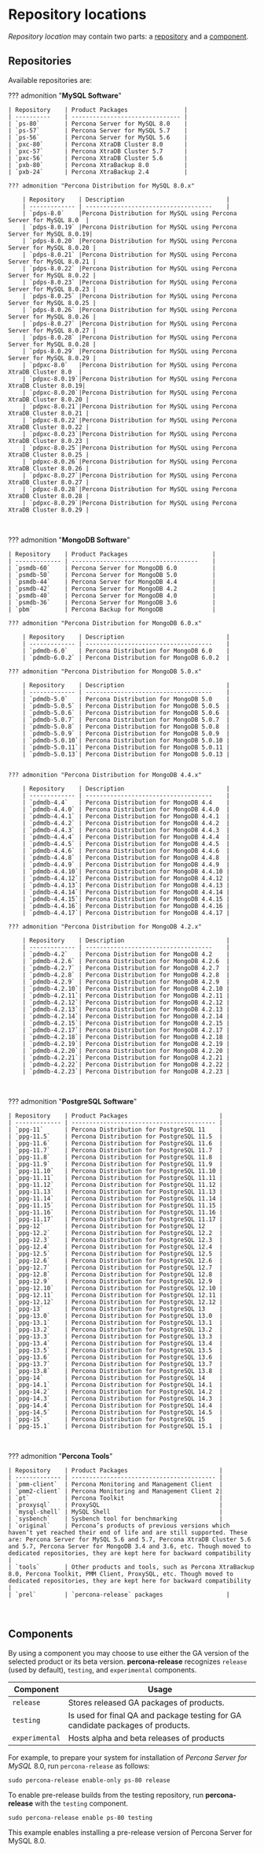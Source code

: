 # Repository locations

*Repository location* may contain two parts: a [repository](#repositories) and a [component](#components).

## Repositories

Available repositories are:

??? admonition "**MySQL Software**"

     
    | Repository    | Product Packages                |
    | ----------    | ------------------------------- |
    | `ps-80`       | Percona Server for MySQL 8.0    |
    | `ps-57`       | Percona Server for MySQL 5.7    |
    | `ps-56`       | Percona Server for MySQL 5.6    |
    | `pxc-80`      | Percona XtraDB Cluster 8.0      |
    | `pxc-57`      | Percona XtraDB Cluster 5.7      |
    | `pxc-56`      | Percona XtraDB Cluster 5.6      |
    | `pxb-80`      | Percona XtraBackup 8.0          |
    | `pxb-24`      | Percona XtraBackup 2.4          |

    ??? admonition "Percona Distribution for MySQL 8.0.x"

        | Repository    | Description                             |
        | ------------- | ------------------------------------    |
        | `pdps-8.0`    |Percona Distribution for MySQL using Percona Server for MySQL 8.0  |
        | `pdps-8.0.19` |Percona Distribution for MySQL using Percona Server for MySQL 8.0.19|
        | `pdps-8.0.20` |Percona Distribution for MySQL using Percona Server for MySQL 8.0.20 |
        | `pdps-8.0.21` |Percona Distribution for MySQL using Percona Server for MySQL 8.0.21 |
        | `pdps-8.0.22` |Percona Distribution for MySQL using Percona Server for MySQL 8.0.22 |
        | `pdps-8.0.23` |Percona Distribution for MySQL using Percona Server for MySQL 8.0.23 |
        | `pdps-8.0.25` |Percona Distribution for MySQL using Percona Server for MySQL 8.0.25 |
        | `pdps-8.0.26` |Percona Distribution for MySQL using Percona Server for MySQL 8.0.26 |
        | `pdps-8.0.27` |Percona Distribution for MySQL using Percona Server for MySQL 8.0.27 |
        | `pdps-8.0.28` |Percona Distribution for MySQL using Percona Server for MySQL 8.0.28 |
        | `pdps-8.0.29` |Percona Distribution for MySQL using Percona Server for MySQL 8.0.29 |
        | `pdpxc-8.0`   |Percona Distribution for MySQL using Percona XtraDB Cluster 8.0  |
        | `pdpxc-8.0.19`|Percona Distribution for MySQL using Percona XtraDB Cluster 8.0.19|
        | `pdpxc-8.0.20`|Percona Distribution for MySQL using Percona XtraDB Cluster 8.0.20 |
        | `pdpxc-8.0.21`|Percona Distribution for MySQL using Percona XtraDB Cluster 8.0.21 |
        | `pdpxc-8.0.22`|Percona Distribution for MySQL using Percona XtraDB Cluster 8.0.22 |
        | `pdpxc-8.0.23`|Percona Distribution for MySQL using Percona XtraDB Cluster 8.0.23 |
        | `pdpxc-8.0.25`|Percona Distribution for MySQL using Percona XtraDB Cluster 8.0.25 |
        | `pdpxc-8.0.26`|Percona Distribution for MySQL using Percona XtraDB Cluster 8.0.26 |
        | `pdpxc-8.0.27`|Percona Distribution for MySQL using Percona XtraDB Cluster 8.0.27 |
        | `pdpxc-8.0.28`|Percona Distribution for MySQL using Percona XtraDB Cluster 8.0.28 |
        | `pdpxc-8.0.29`|Percona Distribution for MySQL using Percona XtraDB Cluster 8.0.29 |
  
&nbsp;  

??? admonition "**MongoDB Software**"

    | Repository    | Product Packages                        |
    | ------------- | ------------------------------------    |
    | `psmdb-60`    | Percona Server for MongoDB 6.0          |
    | `psmdb-50`    | Percona Server for MongoDB 5.0          |
    | `psmdb-44`    | Percona Server for MongoDB 4.4          |
    | `psmdb-42`    | Percona Server for MongoDB 4.2          |
    | `psmdb-40`    | Percona Server for MongoDB 4.0          |
    | `psmdb-36`    | Percona Server for MongoDB 3.6          |
    | `pbm`         | Percona Backup for MongoDB              |

    ??? admonition "Percona Distribution for MongoDB 6.0.x"

        | Repository    | Description                             |
        | ------------- | ------------------------------------    |
        | `pdmdb-6.0`   | Percona Distribution for MongoDB 6.0    |
        | `pdmdb-6.0.2` | Percona Distribution for MongoDB 6.0.2  |

    ??? admonition "Percona Distribution for MongoDB 5.0.x"

        | Repository    | Description                             |
        | ------------- | ------------------------------------    |
        | `pdmdb-5.0`   | Percona Distribution for MongoDB 5.0    |
        | `pdmdb-5.0.5` | Percona Distribution for MongoDB 5.0.5  |
        | `pdmdb-5.0.6` | Percona Distribution for MongoDB 5.0.6  |
        | `pdmdb-5.0.7` | Percona Distribution for MongoDB 5.0.7  |
        | `pdmdb-5.0.8` | Percona Distribution for MongoDB 5.0.8  |
        | `pdmdb-5.0.9` | Percona Distribution for MongoDB 5.0.9  |
        | `pdmdb-5.0.10`| Percona Distribution for MongoDB 5.0.10 |
        | `pdmdb-5.0.11`| Percona Distribution for MongoDB 5.0.11 |
        | `pdmdb-5.0.13`| Percona Distribution for MongoDB 5.0.13 |
        

    ??? admonition "Percona Distribution for MongoDB 4.4.x"

        | Repository    | Description                             |
        | ------------- | ------------------------------------    |
        | `pdmdb-4.4`   | Percona Distribution for MongoDB 4.4    |
        | `pdmdb-4.4.0` | Percona Distribution for MongoDB 4.4.0  |
        | `pdmdb-4.4.1` | Percona Distribution for MongoDB 4.4.1  |
        | `pdmdb-4.4.2` | Percona Distribution for MongoDB 4.4.2  |
        | `pdmdb-4.4.3` | Percona Distribution for MongoDB 4.4.3  |
        | `pdmdb-4.4.4` | Percona Distribution for MongoDB 4.4.4  |
        | `pdmdb-4.4.5` | Percona Distribution for MongoDB 4.4.5  |
        | `pdmdb-4.4.6` | Percona Distribution for MongoDB 4.4.6  |
        | `pdmdb-4.4.8` | Percona Distribution for MongoDB 4.4.8  |
        | `pdmdb-4.4.9` | Percona Distribution for MongoDB 4.4.9  |
        | `pdmdb-4.4.10`| Percona Distribution for MongoDB 4.4.10 |
        | `pdmdb-4.4.12`| Percona Distribution for MongoDB 4.4.12 |
        | `pdmdb-4.4.13`| Percona Distribution for MongoDB 4.4.13 |
        | `pdmdb-4.4.14`| Percona Distribution for MongoDB 4.4.14 |
        | `pdmdb-4.4.15`| Percona Distribution for MongoDB 4.4.15 |
        | `pdmdb-4.4.16`| Percona Distribution for MongoDB 4.4.16 |
        | `pdmdb-4.4.17`| Percona Distribution for MongoDB 4.4.17 |
        
    ??? admonition "Percona Distribution for MongoDB 4.2.x"

        | Repository    | Description                             |
        | ------------- | ------------------------------------    |
        | `pdmdb-4.2`   | Percona Distribution for MongoDB 4.2    |
        | `pdmdb-4.2.6` | Percona Distribution for MongoDB 4.2.6  |
        | `pdmdb-4.2.7` | Percona Distribution for MongoDB 4.2.7  |
        | `pdmdb-4.2.8` | Percona Distribution for MongoDB 4.2.8  |
        | `pdmdb-4.2.9` | Percona Distribution for MongoDB 4.2.9  |
        | `pdmdb-4.2.10`| Percona Distribution for MongoDB 4.2.10 |
        | `pdmdb-4.2.11`| Percona Distribution for MongoDB 4.2.11 |
        | `pdmdb-4.2.12`| Percona Distribution for MongoDB 4.2.12 |
        | `pdmdb-4.2.13`| Percona Distribution for MongoDB 4.2.13 |
        | `pdmdb-4.2.14`| Percona Distribution for MongoDB 4.2.14 |
        | `pdmdb-4.2.15`| Percona Distribution for MongoDB 4.2.15 |
        | `pdmdb-4.2.17`| Percona Distribution for MongoDB 4.2.17 |
        | `pdmdb-4.2.18`| Percona Distribution for MongoDB 4.2.18 |
        | `pdmdb-4.2.19`| Percona Distribution for MongoDB 4.2.19 |
        | `pdmdb-4.2.20`| Percona Distribution for MongoDB 4.2.20 |
        | `pdmdb-4.2.21`| Percona Distribution for MongoDB 4.2.21 |
        | `pdmdb-4.2.22`| Percona Distribution for MongoDB 4.2.22 |
        | `pdmdb-4.2.23`| Percona Distribution for MongoDB 4.2.23 |


&nbsp;  

??? admonition "**PostgreSQL Software**"

    | Repository    | Product Packages                          |
    | ------------- | ----------------------------------------- |
    | `ppg-11`      | Percona Distribution for PostgreSQL 11    |
    | `ppg-11.5`    | Percona Distribution for PostgreSQL 11.5  |
    | `ppg-11.6`    | Percona Distribution for PostgreSQL 11.6  |
    | `ppg-11.7`    | Percona Distribution for PostgreSQL 11.7  |
    | `ppg-11.8`    | Percona Distribution for PostgreSQL 11.8  |
    | `ppg-11.9`    | Percona Distribution for PostgreSQL 11.9  |
    | `ppg-11.10`   | Percona Distribution for PostgreSQL 11.10 |
    | `ppg-11.11`   | Percona Distribution for PostgreSQL 11.11 |
    | `ppg-11.12`   | Percona Distribution for PostgreSQL 11.12 |
    | `ppg-11.13`   | Percona Distribution for PostgreSQL 11.13 |
    | `ppg-11.14`   | Percona Distribution for PostgreSQL 11.14 |
    | `ppg-11.15`   | Percona Distribution for PostgreSQL 11.15 |
    | `ppg-11.16`   | Percona Distribution for PostgreSQL 11.16 |
    | `ppg-11.17`   | Percona Distribution for PostgreSQL 11.17 |
    | `ppg-12`      | Percona Distribution for PostgreSQL 12    |
    | `ppg-12.2`    | Percona Distribution for PostgreSQL 12.2  |
    | `ppg-12.3`    | Percona Distribution for PostgreSQL 12.3  |
    | `ppg-12.4`    | Percona Distribution for PostgreSQL 12.4  |
    | `ppg-12.5`    | Percona Distribution for PostgreSQL 12.5  |
    | `ppg-12.6`    | Percona Distribution for PostgreSQL 12.6  |
    | `ppg-12.7`    | Percona Distribution for PostgreSQL 12.7  |
    | `ppg-12.8`    | Percona Distribution for PostgreSQL 12.8  |
    | `ppg-12.9`    | Percona Distribution for PostgreSQL 12.9  |
    | `ppg-12.10`   | Percona Distribution for PostgreSQL 12.10 |
    | `ppg-12.11`   | Percona Distribution for PostgreSQL 12.11 |
    | `ppg-12.12`   | Percona Distribution for PostgreSQL 12.12 |
    | `ppg-13`      | Percona Distribution for PostgreSQL 13    |
    | `ppg-13.0`    | Percona Distribution for PostgreSQL 13.0  |
    | `ppg-13.1`    | Percona Distribution for PostgreSQL 13.1  |
    | `ppg-13.2`    | Percona Distribution for PostgreSQL 13.2  |
    | `ppg-13.3`    | Percona Distribution for PostgreSQL 13.3  |
    | `ppg-13.4`    | Percona Distribution for PostgreSQL 13.4  |
    | `ppg-13.5`    | Percona Distribution for PostgreSQL 13.5  |
    | `ppg-13.6`    | Percona Distribution for PostgreSQL 13.6  |
    | `ppg-13.7`    | Percona Distribution for PostgreSQL 13.7  |
    | `ppg-13.8`    | Percona Distribution for PostgreSQL 13.8  |
    | `ppg-14`      | Percona Distribution for PostgreSQL 14    |
    | `ppg-14.1`    | Percona Distribution for PostgreSQL 14.1  |
    | `ppg-14.2`    | Percona Distribution for PostgreSQL 14.2  |
    | `ppg-14.3`    | Percona Distribution for PostgreSQL 14.3  |
    | `ppg-14.4`    | Percona Distribution for PostgreSQL 14.4  |
    | `ppg-14.5`    | Percona Distribution for PostgreSQL 14.5  |
    | `ppg-15`      | Percona Distribution for PostgreSQL 15    |
    | `ppg-15.1`    | Percona Distribution for PostgreSQL 15.1  |

    

&nbsp;  

??? admonition "**Percona Tools**"

    | Repository    | Product Packages                          |
    | ------------- | ----------------------------------------- |
    | `pmm-client`  | Percona Monitoring and Management Client  |
    | `pmm2-client` | Percona Monitoring and Management Client 2|
    | `pt`          | Percona Toolkit                           |
    | `proxysql`    | ProxySQL                                  |
    | `mysql-shell` | MySQL Shell                               |
    | `sysbench`    | Sysbench tool for benchmarking            |
    | `original`    | Percona’s products of previous versions which haven’t yet reached their end of life and are still supported. These are: Percona Server for MySQL 5.6 and 5.7, Percona XtraDB Cluster 5.6 and 5.7, Percona Server for MongoDB 3.4 and 3.6, etc. Though moved to dedicated repositories, they are kept here for backward compatibility |
    | `tools`       | Other products and tools, such as Percona XtraBackup 8.0, Percona Toolkit, PMM Client, ProxySQL, etc. Though moved to dedicated repositories, they are kept here for backward compatibility |
    | `prel`        | `percona-release` packages                  |

&nbsp;    

## Components

By using a component you may choose to use either the GA version of the selected
product or its beta version. **percona-release** recognizes `release` (used by
default), `testing`, and `experimental` components.

| Component     | Usage                                     |
| ------------- | ----------------------------------------- |
| `release`     | Stores released GA packages of products.  |
| `testing`     | Is used for final QA and package testing for GA candidate packages of products. |
| `experimental`| Hosts alpha and beta releases of products |

For example, to prepare your system for installation of *Percona Server for MySQL*
8.0, run `percona-release` as follows:

```
sudo percona-release enable-only ps-80 release
```

To enable pre-release builds from the testing repository, run **percona-release**
with the `testing` component.

```
sudo percona-release enable ps-80 testing
```

This example enables installing a pre-release version of Percona Server for MySQL 8.0.

